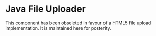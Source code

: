 Java File Uploader
==================
This component has been obseleted in favour of a HTML5 file upload implementation. It is maintained here for posterity.
